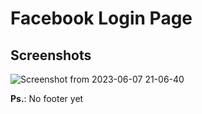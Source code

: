 # Facebook Login Page

## Screenshots

![Screenshot from 2023-06-07 21-06-40](https://github.com/samuelselasi/login_pages/assets/85158665/8bc87d04-09c6-424b-ae0c-c99adcef05a4)

**Ps.**: No footer yet
